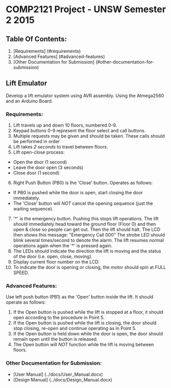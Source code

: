 # COMP2121 Project - UNSW Semester 2 2015

## Table Of Contents:
1. [Requirements] (#requirements)
2. [Advanced Features] (#advanced-features)
3. [Other Documentation for Submission] (#other-documentation-for-submission)

## Lift Emulator
Develop a lift emulator system using AVR assembly. Using the Atmega2560 and an
Arduino Board.

### Requirements:
1. Lift travels up and down 10 floors, numbered 0-9.
2. Keypad buttons 0-9 represent the floor select and call buttons.
3. Multiple requests may be given and should be taken. These calls should be
   performed in order
4. Lift takes *2 seconds* to travel between floors.
5. Lift open-close process:
  * Open the door (1 second)
  * Leave the door open (3 seconds)
  * Close door (1 second)
6. Right Push Button (PB0) is the 'Close' button. Operates as follows:
  * If PB0 is pushed while the door is open, start closing the door immediately.
  * The 'Close' button will *NOT* cancel the opening sequence (just the waiting sequence).
7. '\*' is the emergency button. Pushing this stops lift operations. The lift
  should immediately head toward the ground floor (Floor 0) and then open & close
  so people can get out. Then the lift should halt. The LCD then shows this
  message:
      "Emergency
       Call 000"
  The strobe LED should blink several times/second to denote the alarm.
  The lift resumes normal operations again when the '\*' is pressed again.
8. The LEDs should indicate the direction the lift is moving and the status
  of the door (i.e. open, close, moving).
9. Display current floor number on the LCD.
10. To indicate the door is opening or closing, the motor should spin at FULL
  SPEED.

### Advanced Features:
Use left push button (PB1) as the 'Open' button inside the lift. It should
operate as follows:
  1. If the Open button is pushed while the lift is stopped at a floor, it should
open according to the procedure in Point 5.
  2. If the Open button is pushed while the lift is closing, the door should stop
closing, re-open and continue operating as in Point 5.
  3. If the Open button is held down while the door is open, the door should
remain open until the button is released.
  4. The Open button will *NOT* function while the lift is moving between floors.

### Other Documentation for Submission:
* [User Manual] (../docs/User_Manual.docx)
* [Design Manual] (../docs/Design_Manual.docx)
